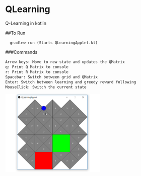 # QLearning
Q-Learning in kotlin

##To Run
```
  gradlew run (Starts QLearningApplet.kt)
```
###Commands

```
Arrow keys: Move to new state and updates the QMatrix
q: Print Q Matrix to console
r: Print R Matrix to console
Spacebar: Switch between grid and QMatrix
Enter: Switch between learning and greedy reward following
MouseClick: Switch the current state
```

<img src="screenshots/screenshot.gif" width="60%" />
